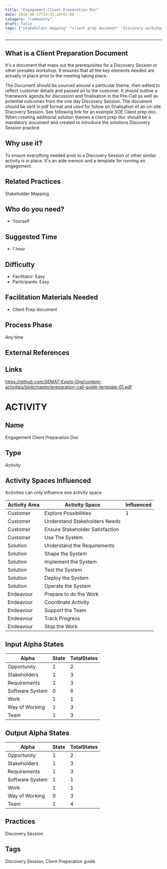 ```yaml
---
title: "Engagement Client Preparation Doc"
date: 2018-06-27T14:42:20+01:00
catagory: "community"
draft: false
tags: ["stakeholder mapping" "client prep document" "discovery workshops"]
---
```


----------

## What is a Client Preparation Document

It's a document that maps out the prerequisites for a Discovery Session or other presales workshop. It ensures that all the key elements needed are actually in place prior to the
meeting taking place.  

The Document should be sourced around a particular theme, then edited to reflect customer details and passed on to the customer. It should outline a framework agenda for discussion and finalisation in the Pre-Call as well as potential outcomes from the one day Discovery Session.
The document should be sent in pdf format and used for follow on finalisation of an on-site Discovery Session.
See following link for an example SOE Client prep doc.
When creating additional solution themes a client prep doc should be a mandatory document and created to introduce the solutions Discovery Session practice.    

## Why use  it?

To ensure everything needed proir to a Discovery Session or other similar activity is in place. It's an aide memoir and a template for running an engagement.

## Related Practices

Stakeholder Mapping


## Who do you need?

- Yourself

## Suggested Time

- 1 hour


## Difficulty
- Facilitator: Easy
- Participants: Easy


## Facilitation Materials Needed

- Client Prep document

## Process Phase
Any time

## External References

## Links
https://github.com/SEMAT-Exists-Org/content-activities/blob/master/preparation-call-guide-template-01.pdf

# ACTIVITY
## Name
Engagement Client Preparation Doc
## Type
Activity

## Activity Spaces Influenced
Activities can only influence one activity space

| Activity Area | Activity Space | Influenced |
|---------------|----------------|------------|
|Customer|Explore Possibilities|1|
|Customer|Understand Stakeholders Needs||
|Customer|Ensure Stakeholder Satisfaction||
|Customer|Use The System||
|Solution|Understand the Requirements||
|Solution|Shape the System||
|Solution|Implement the System||
|Solution|Test the System||
|Solution|Deploy the System||
|Solution|Operate the System||
|Endeavour|Prepare to do the Work||
|Endeavour|Coordinate Activity||
|Endeavour|Support the Team||
|Endeavour|Track Progress||
|Endeavour|Stop the Work||

## Input Alpha States
Alpha | State | TotalStates
---| --- | ---
Opportunity|1|2
Stakeholders|1|3
Requirements|1|3
Software System|0|6
Work|1|1
Way of Working|1|3
Team|1|3

## Output Alpha States
Alpha | State | TotalStates
---| --- | ---
Opportunity|1|2
Stakeholders|1|3
Requirements|1|3
Software System|1|1
Work|1|1
Way of Working|0|3
Team|1|4


## Practices
Discovery Session


## Tags
Discovery Session, Client Preparation guide

